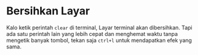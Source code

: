 # Bersihkan Layar

Kalo ketik perintah `clear` di terminal, Layar terminal akan dibersihkan. 
Tapi ada satu perintah lain yang lebih cepat dan menghemat waktu tanpa mengetik banyak tombol,
tekan saja `ctrl+l` untuk mendapatkan efek yang sama.
